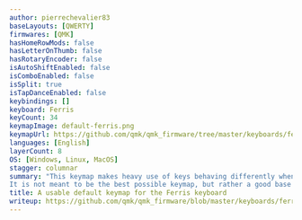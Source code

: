 ```yaml
---
author: pierrechevalier83
baseLayouts: [QWERTY]
firmwares: [QMK]
hasHomeRowMods: false
hasLetterOnThumb: false
hasRotaryEncoder: false
isAutoShiftEnabled: false
isComboEnabled: false
isSplit: true
isTapDanceEnabled: false
keybindings: []
keyboard: Ferris
keyCount: 34
keymapImage: default-ferris.png
keymapUrl: https://github.com/qmk/qmk_firmware/tree/master/keyboards/ferris/keymaps/default
languages: [English]
layerCount: 8
OS: [Windows, Linux, MacOS]
stagger: columnar
summary: "This keymap makes heavy use of keys behaving differently when tapped and held, so that all the keys one may need remain accessible despite the low number of thumb keys.
It is not meant to be the best possible keymap, but rather a good base on which to build a keymap that works for you."
title: A usable default keymap for the Ferris keyboard
writeup: https://github.com/qmk/qmk_firmware/blob/master/keyboards/ferris/keymaps/default/readme.md
---
```

